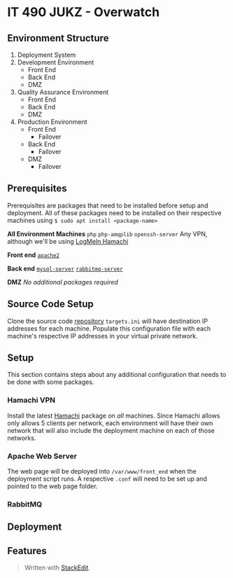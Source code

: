 
# IT 490 JUKZ - Overwatch 
## Environment Structure
1. Deployment System 
2. Development Environment
	* Front End
	* Back End
	* DMZ 
3. Quality Assurance Environment
	* Front End
	* Back End
	* DMZ 
5. Production Environment
	* Front End
		* Failover
	* Back End
		* Failover
	* DMZ 
		* Failover

## Prerequisites
Prerequisites are packages that need to be installed before setup and deployment. All of these packages need to be installed on their respective machines using ``$ sudo apt install <package-name>``

**All Environment Machines**
``php``
``php-amqplib``
``openssh-server``
Any VPN, although we'll be using [LogMeIn Hamachi](#hamachi-vpn) 

**Front end**
[``apache2``](#apache-web-server)

**Back end**
[``mysql-server``](#mysql-server)
[``rabbitmq-server``](#rabbitmq)

**DMZ**
_No additional packages required_
## Source Code Setup
Clone the source code [repository](https://github.com/urasurasuras/it490)
``targets.ini`` will have destination IP addresses for each machine.
Populate this configuration file with each machine's respective IP addresses in your virtual private network.
## Setup
This section contains steps about any additional configuration that needs to be done with some packages.
### Hamachi VPN
Install the latest [Hamachi](https://www.vpn.net/linux) package on *all* machines. Since Hamachi allows only allows 5 clients per network, each environment will have their own network that will also include the deployment machine on each of those networks. 
### Apache Web Server
The web page will be deployed into ``/var/www/front_end`` when the deployment script runs. A respective ``.conf`` will need to be set up and pointed to the web page folder.
### RabbitMQ
### 
## Deployment
## Features


> Written with [StackEdit](https://stackedit.io/).
<!--stackedit_data:
eyJoaXN0b3J5IjpbLTczMTAwMTUzMiwzMzg3NjM3NjQsMTY5MT
QyNjE3MywtMTczODAwNzE3MSwtMzI2OTIzOTkzLDEzNzU0ODEw
ODMsMzUzOTA4Mzg1LC04MDgyNjY2MjgsLTIwMDg1MDA1MzAsMT
UyMzQ4MzgzLDIwMTI5NjI3NzQsMTMwMDI2MTc3MCw2MjI1MjA2
NjAsMTg0NTg5MTg5Miw0MzE4OTkyMCw4NTU5NjAxNSw5Mjg2Nz
Y5OTcsMTExNTczNzA0MSw5MDEyOTQzMjEsMTQ4MDcxNDM5OV19

-->